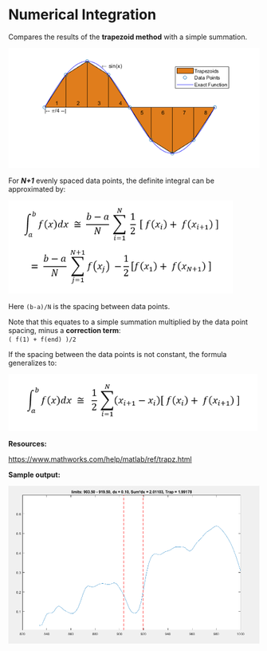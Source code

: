 <h1>Numerical Integration</h1>

Compares the results of the __trapezoid method__ with a simple summation.

<img src = "./files for README/trapz_doc_from_MATLAB - Copy.png" width = "700"/>

For ___N+1___ evenly spaced data points, the definite integral can be approximated by:

<img src = "./files for README/definition.png" width = "450"/>

Here ```(b-a)/N``` is the spacing between data points.


Note that this equates to a simple summation multiplied by the data point spacing, minus a __correction term__: <br> ```( f(1) + f(end) )/2 ```

If the spacing between the data points is not constant, the formula generalizes to:

<img src = "./files for README/definition w_unequal spacing.png" width = "500"/>


**Resources:**

https://www.mathworks.com/help/matlab/ref/trapz.html

__Sample output:__

<img src = "./files for README/sample_from_MATLAB.png" width = "800"/>
